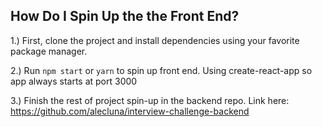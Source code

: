 ## How Do I Spin Up the the Front End? ##

1.) First, clone the project and install dependencies using your favorite package manager.

2.) Run `npm start` or `yarn` to spin up front end. Using create-react-app so app always starts at port 3000

3.) Finish the rest of project spin-up in the backend repo. Link here:
https://github.com/alecluna/interview-challenge-backend




